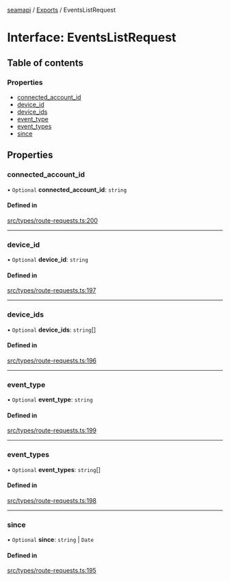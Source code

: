 [seamapi](../README.md) / [Exports](../modules.md) / EventsListRequest

# Interface: EventsListRequest

## Table of contents

### Properties

- [connected\_account\_id](EventsListRequest.md#connected_account_id)
- [device\_id](EventsListRequest.md#device_id)
- [device\_ids](EventsListRequest.md#device_ids)
- [event\_type](EventsListRequest.md#event_type)
- [event\_types](EventsListRequest.md#event_types)
- [since](EventsListRequest.md#since)

## Properties

### connected\_account\_id

• `Optional` **connected\_account\_id**: `string`

#### Defined in

[src/types/route-requests.ts:200](https://github.com/seamapi/javascript/blob/main/src/types/route-requests.ts#L200)

___

### device\_id

• `Optional` **device\_id**: `string`

#### Defined in

[src/types/route-requests.ts:197](https://github.com/seamapi/javascript/blob/main/src/types/route-requests.ts#L197)

___

### device\_ids

• `Optional` **device\_ids**: `string`[]

#### Defined in

[src/types/route-requests.ts:196](https://github.com/seamapi/javascript/blob/main/src/types/route-requests.ts#L196)

___

### event\_type

• `Optional` **event\_type**: `string`

#### Defined in

[src/types/route-requests.ts:199](https://github.com/seamapi/javascript/blob/main/src/types/route-requests.ts#L199)

___

### event\_types

• `Optional` **event\_types**: `string`[]

#### Defined in

[src/types/route-requests.ts:198](https://github.com/seamapi/javascript/blob/main/src/types/route-requests.ts#L198)

___

### since

• `Optional` **since**: `string` \| `Date`

#### Defined in

[src/types/route-requests.ts:195](https://github.com/seamapi/javascript/blob/main/src/types/route-requests.ts#L195)
